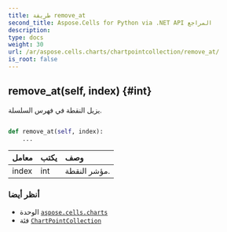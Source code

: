 ```yaml
---
title: طريقة remove_at
second_title: Aspose.Cells for Python via .NET API المراجع
description:
type: docs
weight: 30
url: /ar/aspose.cells.charts/chartpointcollection/remove_at/
is_root: false
---
```

##  remove_at(self, index) {#int}
يزيل النقطة في فهرس السلسلة.



```python

def remove_at(self, index):
    ...
```


| معامل| يكتب| وصف|
| :- | :- | :- |
| index | int |مؤشر النقطة.|



###  أنظر أيضا
* الوحدة [`aspose.cells.charts`](../../)
* فئة [`ChartPointCollection`](/cells/python-net/ar/aspose.cells.charts/chartpointcollection)
